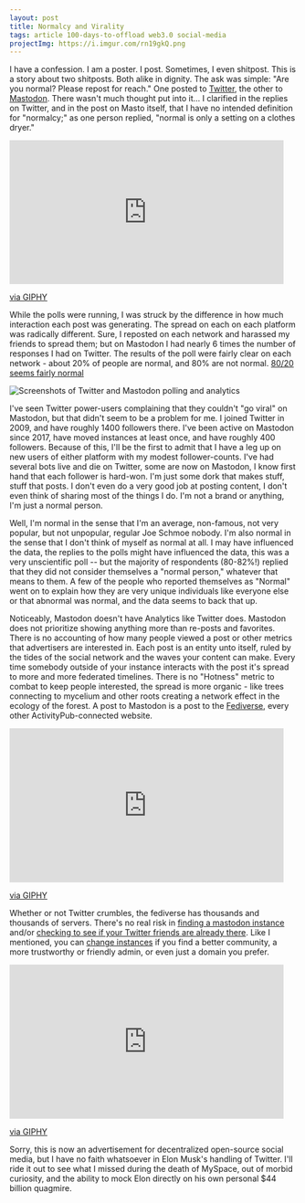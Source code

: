 ```yaml
---
layout: post
title: Normalcy and Virality
tags: article 100-days-to-offload web3.0 social-media
projectImg: https://i.imgur.com/rn19gkQ.png
---
```



I have a confession. I am a poster. I post. Sometimes, I even shitpost. This is
a story about two shitposts. Both alike in dignity. The ask was simple: "Are
you normal? Please repost for reach." One posted to [Twitter][1], the other to
[Mastodon][2].<!--more--> There wasn't much thought put into it... I clarified in the
replies on Twitter, and in the post on Masto itself, that I have no intended
definition for "normalcy;" as one person replied, "normal is only a setting on
a clothes dryer."

<iframe src="https://giphy.com/embed/3oKIPqgSSYAsUVXKiQ" width="480" height="252" frameBorder="0" class="giphy-embed" allowFullScreen></iframe><p><a href="https://giphy.com/gifs/my-cousin-vinny-3oKIPqgSSYAsUVXKiQ">via GIPHY</a></p>

While the polls were running, I was struck by the difference in how much
interaction each post was generating. The spread on each on each platform was
radically different. Sure, I reposted on each network and harassed my friends
to spread them; but on Mastodon I had nearly 6 times the number of responses I
had on Twitter. The results of the poll were fairly clear on each network -
about 20% of people are normal, and 80% are not normal. [80/20 seems fairly normal][7]

![Screenshots of Twitter and Mastodon polling and analytics](https://i.imgur.com/rn19gkQ.png)

I've seen Twitter power-users complaining that they couldn't "go viral" on
Mastodon, but that didn't seem to be a problem for me. I joined Twitter in
2009, and have roughly 1400 followers there. I've been active on Mastodon since
2017, have moved instances at least once, and have roughly 400 followers.
Because of this, I'll be the first to admit that I have a leg up on new users
of either platform with my modest follower-counts. I've had several bots live
and die on Twitter, some are now on Mastodon, I know first hand that each
follower is hard-won. I'm just some dork that makes stuff, stuff that posts. I
don't even do a very good job at posting content, I don't even think of sharing
most of the things I do.  I'm not a brand or anything, I'm just a normal
person.

Well, I'm normal in the sense that I'm an average, non-famous, not very
popular, but not unpopular, regular Joe Schmoe nobody. I'm also normal in the
sense that I don't think of myself as normal at all. I may have influenced the
data, the replies to the polls might have influenced the data, this was a very
unscientific poll -- but the majority of respondents (80-82%!) replied that
they did not consider themselves a "normal person," whatever that means to
them. A few of the people who reported themselves as "Normal" went on to
explain how they are very unique individuals like everyone else or that
abnormal was normal, and the data seems to back that up.

Noticeably, Mastodon doesn't have Analytics like Twitter does. Mastodon does not
prioritize showing anything more than re-posts and favorites. There is no
accounting of how many people viewed a post or other metrics that advertisers
are interested in. Each post is an entity unto itself, ruled by the tides of
the social network and the waves your content can make. Every time somebody
outside of your instance interacts with the post it's spread to more and more
federated timelines. There is no "Hotness" metric to combat to keep people
interested, the spread is more organic - like trees connecting to mycelium and
other roots creating a network effect in the ecology of the forest. A post to
Mastodon is a post to the [Fediverse][3], every other ActivityPub-connected
website.

<iframe src="https://giphy.com/embed/r73emnWNwTWRq" width="480" height="270" frameBorder="0" class="giphy-embed" allowFullScreen></iframe><p><a href="https://giphy.com/gifs/saturday-night-live-waynes-world-r73emnWNwTWRq">via GIPHY</a></p>

Whether or not Twitter crumbles, the fediverse has thousands and thousands of
servers. There's no real risk in [finding a mastodon instance][4] and/or
[checking to see if your Twitter friends are already there][5]. Like I
mentioned, you can [change instances][6] if you find a better community, a more
trustworthy or friendly admin, or even just a domain you prefer.

<iframe src="https://giphy.com/embed/1kaJ9h4CwZCTEHNfW2" width="480" height="270" frameBorder="0" class="giphy-embed" allowFullScreen></iframe><p><a href="https://giphy.com/gifs/dayglow-1kaJ9h4CwZCTEHNfW2">via GIPHY</a></p>

Sorry, this is now an advertisement for decentralized open-source social media,
but I have no faith whatsoever in Elon Musk's handling of Twitter. I'll ride it
out to see what I missed during the death of MySpace, out of morbid curiosity,
and the ability to mock Elon directly on his own personal $44 billion quagmire.

[1]: https://twitter.com/JKirchartz/status/1594479542827204611
[2]: https://tilde.zone/@kirch/109382411676841627
[3]: https://fediverse.party/
[4]: https://instances.social/
[5]: https://fedifinder.glitch.me/
[6]: https://docs.joinmastodon.org/user/moving/
[7]: https://en.wikipedia.org/wiki/Pareto_principle
